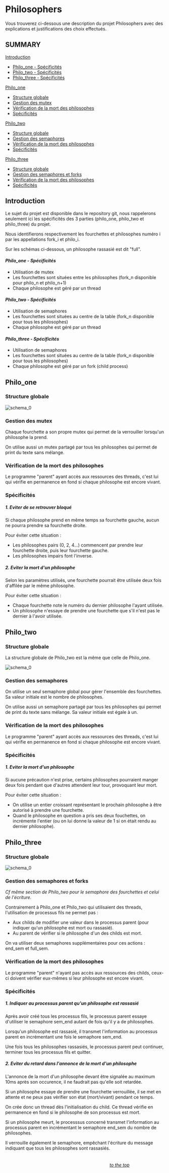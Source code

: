 # Philosophers

Vous trouverez ci-dessous une description du projet Philosophers avec des explications et justifications des choix effectués.

## SUMMARY

[Introduction](#introduction)  
* [Philo_one - Spécificités](#philoone---spécificités)  
* [Philo_two - Spécificités](#philotwo---spécificités)  
* [Philo_three - Spécificités](#philothree---spécificités)  

[Philo_one](#philoone)  
* [Structure globale](#structure-globale)  
* [Gestion des mutex](#gestion-des-mutex)  
* [Vérification de la mort des philosophes](#vérification-de-la-mort-des-philosophes)  
* [Spécificités](#spécificités)

[Philo_two](#philotwo)  
* [Structure globale](#structure-globale)  
* [Gestion des semaphores](#gestion-des-semaphores)  
* [Vérification de la mort des philosophes](#vérification-de-la-mort-des-philosophes)  
* [Spécificités](#spécificités)

[Philo_three](#philothree)  
* [Structure globale](#structure-globale)  
* [Gestion des semaphores et forks](#gestion-des-semaphores-et-forks)  
* [Vérification de la mort des philosophes](#vérification-de-la-mort-des-philosophes)  
* [Spécificités](#spécificités)

## Introduction

Le sujet du projet est disponible dans le repository git, nous rappelerons seulement ici les spécificités des 3 parties (philo_one, philo_two et philo_three) du projet.

Nous identifierons respectivement les fourchettes et philosophes numéro i par les appellations fork_i et philo_i.

Sur les schémas ci-dessous, un philosophe rassasié est dit "full".

#### *Philo_one - Spécificités*

- Utilisation de mutex
- Les fourchettes sont situées entre les philosophes (fork_n disponible pour philo_n et philo_n+1)
- Chaque philosophe est géré par un thread

#### *Philo_two - Spécificités*

- Utilisation de semaphores
- Les fourchettes sont situées au centre de la table (fork_n disponible pour tous les philosophes)
- Chaque philosophe est géré par un thread

#### *Philo_three - Spécificités*

- Utilisation de semaphores
- Les fourchettes sont situées au centre de la table (fork_n disponible pour tous les philosophes)
- Chaque philosophe est géré par un fork (child process)

## Philo_one

### Structure globale

![schema_0](./images_readme/diagram_philo_one.png)

### Gestion des mutex

Chaque fourchette a son propre mutex qui permet de la verrouiller lorsqu'un philosophe la prend.

On utilise aussi un mutex partagé par tous les philosophes qui permet de print du texte sans mélange.

### Vérification de la mort des philosophes

Le programme "parent" ayant accès aux ressources des threads, c'est lui qui vérifie en permanence en fond si chaque philosophe est encore vivant.

### Spécificités

##### 1. Eviter de se retrouver bloqué

Si chaque philosophe prend en même temps sa fourchette gauche, aucun ne pourra prendre sa fourchette droite.

Pour éviter cette situation :
- Les philosophes pairs (0, 2, 4...) commencent par prendre leur fourchette droite, puis leur fourchette gauche.
- Les philosophes impairs font l'inverse.

##### 2. Eviter la mort d'un philosophe

Selon les paramètres utilisés, une fourchette pourrait être utilisée deux fois d'affilée par le même philosophe.

Pour éviter cette situation :
- Chaque fourchette note le numéro du dernier philosophe l'ayant utilisée.
- Un philosophe n'essaye de prendre une fourchette que s'il n'est pas le dernier à l'avoir utilisée.

## Philo_two

### Structure globale

La structure globale de Philo_two est la même que celle de Philo_one.

![schema_0](./images_readme/diagram_philo_two.png)

### Gestion des semaphores

On utilise un seul semaphore global pour gérer l'ensemble des fourchettes. Sa valeur initiale est le nombre de philosophes.

On utilise aussi un semaphore partagé par tous les philosophes qui permet de print du texte sans mélange. Sa valeur initiale est égale à un.

### Vérification de la mort des philosophes

Le programme "parent" ayant accès aux ressources des threads, c'est lui qui vérifie en permanence en fond si chaque philosophe est encore vivant.

### Spécificités

##### 1. Eviter la mort d'un philosophe

Si aucune précaution n'est prise, certains philosophes pourraient manger deux fois pendant que d'autres attendent leur tour, provoquant leur mort.

Pour éviter cette situation :
- On utilise un entier croissant représentant le prochain philosophe à être autorisé à prendre une fourchette.
- Quand le philosophe en question a pris ses deux fouchettes, on incrémente l'entier (ou on lui donne la valeur de 1 si on était rendu au dernier philosophe).

## Philo_three

### Structure globale

![schema_0](./images_readme/diagram_philo_three.png)

### Gestion des semaphores et forks

*Cf même section de Philo_two pour le semaphore des fourchettes et celui de l'écriture.*

Contrairement à Philo_one et Philo_two qui utilisaient des threads, l'utilisation de processus fils ne permet pas :
- Aux childs de modifier une valeur dans le processus parent (pour indiquer qu'un philosophe est mort ou rassasié).
- Au parent de vérifier si le philosophe d'un des childs est mort.

On va utiliser deux semaphores supplémentaires pour ces actions : end_sem et full_sem.

### Vérification de la mort des philosophes

Le programme "parent" n'ayant pas accès aux ressources des childs, ceux-ci doivent vérifier eux-mêmes si leur philosophe est encore vivant.

### Spécificités

##### 1. Indiquer au processus parent qu'un philosophe est rassasié

Après avoir créé tous les processus fils, le processus parent essaye d'utiliser le semaphore sem_end autant de fois qu'il y a de philosophes.

Lorsqu'un philosophe est rassasié, il transmet l'information au processus parent en incrémentant une fois le semaphore sem_end.

Une fois tous les philosophes rassasiés, le processus parent peut continuer, terminer tous les processus fils et quitter.

##### 2. Eviter du retard dans l'annonce de la mort d'un philosophe

L'annonce de la mort d'un philosophe devant être signalée au maximum 10ms après son occurence, il ne faudrait pas qu'elle soit retardée.

Si un philosophe essaye de prendre une fourchette verrouillée, il se met en attente et ne peux pas vérifier son état (mort/vivant) pendant ce temps.

On crée donc un thread dès l'initialisation du child. Ce thread vérifie en permanence en fond si le philosophe de son processus est mort.

Si un philosophe meurt, le processsus concerné transmet l'information au processus parent en incrémentant le semaphore end_sem du nombre de philosophes.

Il verrouille également le semaphore, empêchant l'écriture du message indiquant que tous les philosophes sont rassasiés.


###### &nbsp; &nbsp; &nbsp; &nbsp; &nbsp; &nbsp; &nbsp; &nbsp; &nbsp; &nbsp; &nbsp; &nbsp; &nbsp; &nbsp; &nbsp; &nbsp; &nbsp; &nbsp; &nbsp; &nbsp; &nbsp; &nbsp; &nbsp; &nbsp; &nbsp; &nbsp; &nbsp; &nbsp; &nbsp; &nbsp; &nbsp; &nbsp; &nbsp; &nbsp; &nbsp; &nbsp; &nbsp; &nbsp; &nbsp; &nbsp; &nbsp; &nbsp; &nbsp; &nbsp; &nbsp; &nbsp; &nbsp; &nbsp; &nbsp; &nbsp; &nbsp; &nbsp; &nbsp; &nbsp; &nbsp; &nbsp; &nbsp; &nbsp; &nbsp; &nbsp; &nbsp; &nbsp; &nbsp; &nbsp; &nbsp; &nbsp; &nbsp; &nbsp; &nbsp; &nbsp; &nbsp; &nbsp; &nbsp; &nbsp; &nbsp; &nbsp; &nbsp; &nbsp; &nbsp; &nbsp; &nbsp; &nbsp; &nbsp; &nbsp; &nbsp; &nbsp; &nbsp; &nbsp; &nbsp; &nbsp; &nbsp; &nbsp; &nbsp; &nbsp; &nbsp; &nbsp; &nbsp; &nbsp; &nbsp; &nbsp; &nbsp; &nbsp; &nbsp; &nbsp; &nbsp; &nbsp; *[to the top](#philosophers)*